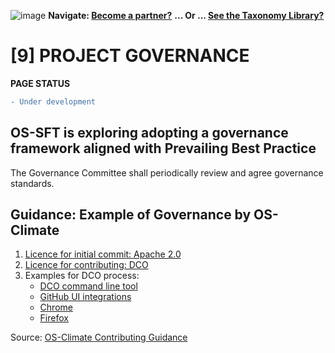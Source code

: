 ![image](https://user-images.githubusercontent.com/112073913/188821900-0c411acf-fbdd-4163-adc9-3ba4e2be78df.png)
**Navigate: [Become a partner?](https://github.com/FD-SustainableFinance/l6l-PARTNERS)**
**... Or ... [See the Taxonomy Library?](https://github.com/orgs/FD-SustainableFinance/projects/2)**

# [9] PROJECT GOVERNANCE
**PAGE STATUS**
```diff
- Under development
```
## OS-SFT is exploring adopting a governance framework aligned with Prevailing Best Practice

The Governance Committee shall periodically review and agree governance standards.

## Guidance: Example of Governance by OS-Climate

1. [Licence for initial commit: Apache 2.0](https://github.com/os-climate/OS-Climate-Community-Hub/blob/main/LICENSE)
2. [Licence for contributing: DCO](https://developercertificate.org/)
2. Examples for DCO process:
   - [DCO command line tool](https://github.com/coderanger/dco)
   - [GitHub UI integrations](https://github.com/scottrigby/dco-gh-ui)
   - [Chrome](https://chrome.google.com/webstore/detail/dco-github-ui/onhgmjhnaeipfgacbglaphlmllkpoijo)
   - [Firefox](https://addons.mozilla.org/en-US/firefox/addon/scott-rigby/?src=search)

Source: [OS-Climate Contributing Guidance](https://github.com/os-climate/OS-Climate-Community-Hub/blob/main/CONTRIBUTING.md)
